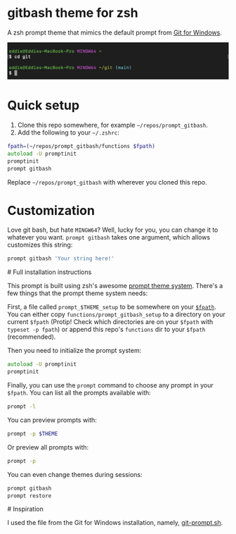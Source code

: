 # gitbash theme for zsh

A zsh prompt theme that mimics the default prompt from [Git for Windows][gitwindows].

![An uncanny recreation of git bash's default theme on Windows, complete with the inexplicable “MINGW64” string](./gitbash-terminal.app-screenshot.png)

[gitwindows]: https://gitforwindows.org/

# Quick setup

1. Clone this repo somewhere, for example `~/repos/prompt_gitbash`.
2. Add the following to your `~/.zshrc`:

```zsh
fpath=(~/repos/prompt_gitbash/functions $fpath)
autoload -U promptinit
promptinit
prompt gitbash
```

Replace `~/repos/prompt_gitbash` with wherever you cloned this repo.

# Customization

Love git bash, but hate `MINGW64`? Well, lucky for you, you can change
it to whatever you want. `prompt gitbash` takes one argument, which
allows customizes this string:

```zsh
prompt gitbash 'Your string here!'
```

# Full installation instructions

This prompt is built using zsh's awesome [prompt theme system][prompt].
There's a few things that the prompt theme system needs:

First, a file called `prompt_$THEME_setup` to be somewhere on your
[`$fpath`][fpath]. You can either copy `functions/prompt_gitbash_setup`
to a directory on your current `$fpath` (Protip! Check which directories
are on your `$fpath`  with `typeset -p fpath`) or append this repo's
`functions` dir to your `$fpath` (recommended).

Then you need to initialize the prompt system:

```zsh
autoload -U promptinit
promptinit
```

Finally, you can use the `prompt` command to choose any prompt in your
`$fpath`. You can list all the prompts available with:

```zsh
prompt -l
```

You can preview prompts with:

```zsh
prompt -p $THEME
```

Or preview all prompts with:

```zsh
prompt -p
```

You can even change themes during sessions:

```zsh
prompt gitbash
prompt restore
```

[prompt]: https://zsh.sourceforge.io/Doc/Release/User-Contributions.html#Prompt-Themes
[fpath]: https://zsh.sourceforge.io/Doc/Release/Functions.html#index-autoloading-functions

# Inspiration

I used the file from the Git for Windows installation, namely, [git-prompt.sh].

[git-prompt.sh]: https://github.com/git-for-windows/git-sdk-64/blob/main/etc/profile.d/git-prompt.sh
